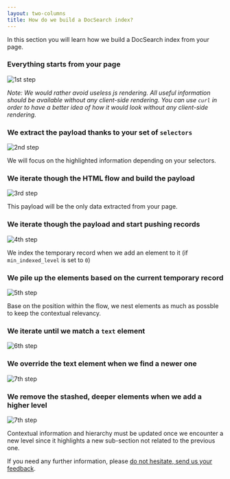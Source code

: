 ```yaml
---
layout: two-columns
title: How do we build a DocSearch index?
---
```


In this section you will learn how we build a DocSearch index from your page.

### Everything starts from your page

<img src="./assets/how_do_we_build_docsearch_index_1.png" alt="1st step" class="mt-2"/>

_Note: We would rather avoid useless js rendering. All useful information should
be available without any client-side rendering. You can use `curl` in order to
have a better idea of how it would look without any client-side rendering._

### We extract the payload thanks to your set of `selectors`

<img src="./assets/how_do_we_build_docsearch_index_2.png" alt="2nd step" class="mt-2"/>

We will focus on the highlighted information depending on your selectors.

### We iterate though the HTML flow and build the payload

<img src="./assets/how_do_we_build_docsearch_index_3.png" alt="3rd step" class="mt-2"/>

This payload will be the only data extracted from your page.

### We iterate though the payload and start pushing records

<img src="./assets/how_do_we_build_docsearch_index_4.png" alt="4th step" class="mt-2"/>

We index the temporary record when we add an element to it (if
`min_indexed_level` is set to `0`)

### We pile up the elements based on the current temporary record

<img src="./assets/how_do_we_build_docsearch_index_5.png" alt="5th step" class="mt-2"/>

Base on the position within the flow, we nest elements as much as possble to
keep the contextual relevancy.

### We iterate until we match a `text` element

<img src="./assets/how_do_we_build_docsearch_index_6.png" alt="6th step" class="mt-2"/>

### We override the text element when we find a newer one

<img src="./assets/how_do_we_build_docsearch_index_7.png" alt="7th step" class="mt-2"/>

### We remove the stashed, deeper elements when we add a higher level

<img src="./assets/how_do_we_build_docsearch_index_7.png" alt="7th step" class="mt-2"/>

Contextual information and hierarchy must be updated once we encounter a new
level since it highlights a new sub-section not related to the previous one.

If you need any further information, please [do not hesitate, send us your
feedback][1].

[1]: mailto:docsearch@algolia.com
